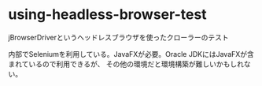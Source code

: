 # using-headless-browser-test
jBrowserDriverというヘッドレスブラウザを使ったクローラーのテスト

内部でSeleniumを利用している。JavaFXが必要。Oracle JDKにはJavaFXが含まれているので利用できるが、
その他の環境だと環境構築が難しいかもしれない。
